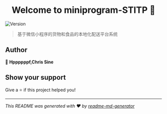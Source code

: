 <h1 align="center">Welcome to miniprogram-STITP 👋</h1>
<p>
  <img alt="Version" src="https://img.shields.io/badge/version-1.0.0-blue.svg?cacheSeconds=2592000" />
</p>

> 基于微信小程序的货物和食品的本地化配送平台系统

## Author

👤 **Hppppppf,Chris Sine**


## Show your support

Give a ⭐️ if this project helped you!

***
_This README was generated with ❤️ by [readme-md-generator](https://github.com/kefranabg/readme-md-generator)_